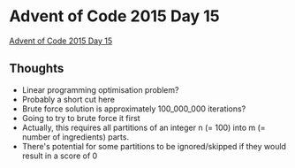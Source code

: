 # Advent of Code 2015 Day 15

[Advent of Code 2015 Day 15](https://adventofcode.com/2015/day/15)

## Thoughts

- Linear programming optimisation problem?
- Probably a short cut here
- Brute force solution is approximately 100_000_000 iterations?
- Going to try to brute force it first
- Actually, this requires all partitions of an integer n (= 100) into m (=
  number of ingredients) parts.
- There's potential for some partitions to be ignored/skipped if they would
  result in a score of 0
